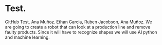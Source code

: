 # Test.
GitHub Test.
Ana Muñoz.
Ethan Garcia, Ruben Jacobson, Ana Muñoz.
We are going to create a robot that can look at a production line and remove faulty products.
Since it will have to recognize shapes we will use AI python and machine learning.
